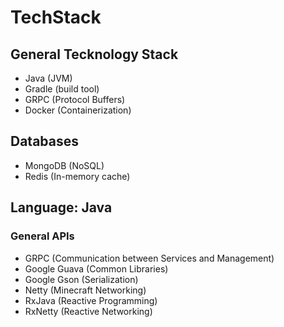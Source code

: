 # TechStack

## General Tecknology Stack

- Java (JVM)
- Gradle (build tool)
- GRPC (Protocol Buffers)
- Docker (Containerization)	


## Databases
- MongoDB (NoSQL)
- Redis (In-memory cache)


## Language: Java

### General APIs

- GRPC (Communication between Services and Management)
- Google Guava (Common Libraries)
- Google Gson (Serialization)
- Netty (Minecraft Networking)
- RxJava (Reactive Programming)
- RxNetty (Reactive Networking)

